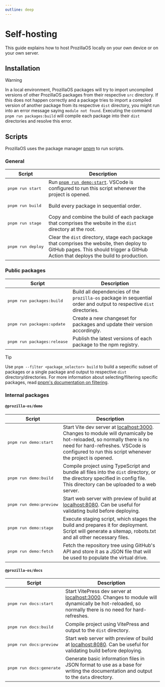 ```yaml
---
outline: deep
---
```


# Self-hosting

This guide explains how to host ProzillaOS locally on your own device or on your own server.

## Installation

<!--@include: ../../../../README.md#getting-started{3,}-->

> [!WARNING]
> In a local environment, ProzillaOS packages will try to import uncompiled versions of other ProzillaOS packages from their respective `src` directory. If this does not happen correctly and a package tries to import a compiled version of another package from its respective `dist` directory, you might run into an error message saying `module not found`. Executing the command `pnpm run packages:build` will compile each package into their `dist` directories and resolve this error.

## Scripts

ProzillaOS uses the package manager [pnpm](https://pnpm.io/) to run scripts.

### General

| Script | Description |
| --- | --- |
| <pre>pnpm&nbsp;run&nbsp;start</pre> | Run [`pnpm run demo:start`](#prozilla-osdemo). VSCode is configured to run this script whenever the project is opened. |
| <pre>pnpm&nbsp;run&nbsp;build</pre> | Build every package in sequential order. |
| <pre>pnpm&nbsp;run&nbsp;stage</pre> | Copy and combine the build of each package that comprises the website in the `dist` directory at the root. |
| <pre>pnpm&nbsp;run&nbsp;deploy</pre> | Clear the `dist` directory, stage each package that comprises the website, then deploy to GitHub pages. This should trigger a GitHub Action that deploys the build to production. |

### Public packages

| Script | Description |
| --- | --- |
| <pre>pnpm&nbsp;run&nbsp;packages:build</pre> | Build all dependencies of the `prozilla-os` package in sequential order and output to respective `dist` directories. |
| <pre>pnpm&nbsp;run&nbsp;packages:update</pre> | Create a new changeset for packages and update their version accordingly. |
| <pre>pnpm&nbsp;run&nbsp;packages:release</pre> | Publish the latest versions of each package to the npm registry. |

> [!TIP]
> Use `pnpm --filter <package_selector> build` to build a sepecific subset of packages or a single package and output to respective `dist` directory/directories. For more information about selecting/filtering specific packages, read [pnpm's documentation on filtering](https://pnpm.io/filtering).

### Internal packages

#### `@prozilla-os/demo`

| Script | Description |
| --- | --- |
| <pre>pnpm&nbsp;run&nbsp;demo:start</pre> | Start Vite dev server at [localhost:3000](http://localhost:3000/). Changes to module will dynamically be hot-reloaded, so normally there is no need for hard-refreshes. VSCode is configured to run this script whenever the project is opened. |
| <pre>pnpm&nbsp;run&nbsp;demo:build</pre> | Compile project using TypeScript and bundle all files into the `dist` directory, or the directory specified in config file. This directory can be uploaded to a web server. |
| <pre>pnpm&nbsp;run&nbsp;demo:preview</pre> | Start web server with preview of build at [localhost:8080](http://localhost:8080/). Can be useful for validating build before deploying. |
| <pre>pnpm&nbsp;run&nbsp;demo:stage</pre> | Execute staging script, which stages the build and prepares it for deployment. Script will generate a sitemap, robots.txt and all other necessary files. |
| <pre>pnpm&nbsp;run&nbsp;demo:fetch</pre> | Fetch the repository tree using GitHub's API and store it as a JSON file that will be used to populate the virtual drive. |

#### `@prozilla-os/docs`

| Script | Description |
| --- | --- |
| <pre>pnpm&nbsp;run&nbsp;docs:start</pre> | Start VitePress dev server at [localhost:3000](http://localhost:3000/). Changes to module will dynamically be hot-reloaded, so normally there is no need for hard-refreshes. |
| <pre>pnpm&nbsp;run&nbsp;docs:build</pre> | Compile project using VitePress and output to the `dist` directory. |
| <pre>pnpm&nbsp;run&nbsp;docs:preview</pre> | Start web server with preview of build at [localhost:8080](http://localhost:8080/). Can be useful for validating build before deploying. |
| <pre>pnpm&nbsp;run&nbsp;docs:generate</pre> | Generate basic information files in JSON format to use as a base for writing the documentation and output to the `data` directory. |
